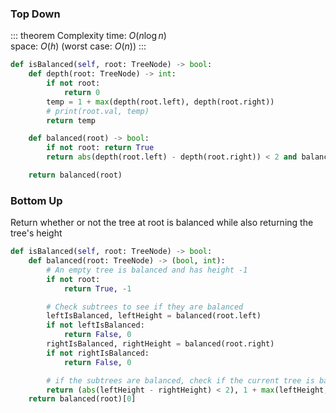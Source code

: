 ### Top Down

::: theorem Complexity
time: $O(n\log n)$  
space: $O(h)$ (worst case: $O(n)$)
:::

```py
def isBalanced(self, root: TreeNode) -> bool:
    def depth(root: TreeNode) -> int:
        if not root:
            return 0
        temp = 1 + max(depth(root.left), depth(root.right))
        # print(root.val, temp)
        return temp

    def balanced(root) -> bool:
        if not root: return True
        return abs(depth(root.left) - depth(root.right)) < 2 and balanced(root.left) and balanced(root.right)

    return balanced(root)
```

### Bottom Up

Return whether or not the tree at root is balanced while also returning the tree's height

```py
def isBalanced(self, root: TreeNode) -> bool:
    def balanced(root: TreeNode) -> (bool, int):
        # An empty tree is balanced and has height -1
        if not root:
            return True, -1

        # Check subtrees to see if they are balanced
        leftIsBalanced, leftHeight = balanced(root.left)
        if not leftIsBalanced:
            return False, 0
        rightIsBalanced, rightHeight = balanced(root.right)
        if not rightIsBalanced:
            return False, 0

        # if the subtrees are balanced, check if the current tree is balancedusing their height
        return (abs(leftHeight - rightHeight) < 2), 1 + max(leftHeight, rightHeight)
    return balanced(root)[0]
```
